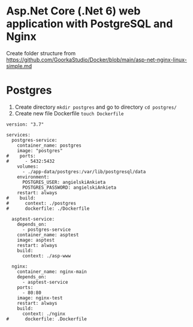 # Asp.Net Core (.Net 6) web application with PostgreSQL and Nginx


Create folder structure from https://github.com/GoorkaStudio/Docker/blob/main/asp-net-nginx-linux-simple.md

# Postgres
1. Create directory `mkdir postgres` and go to directory `cd postgres/`
2. Create new file Dockerfile `touch Dockerfile` 

```
version: "3.7"

services:
  postgres-service:
    container_name: postgres
    image: "postgres"
#    ports:
#      - 5432:5432
    volumes:
      - ./app-data/postgres:/var/lib/postgresql/data
    environment:
      POSTGRES_USER: angielskiAnkieta
      POSTGRES_PASSWORD: angielskiAnkieta
    restart: always
#    build:
#      context: ./postgres
#      dockerfile: ./Dockerfile

  asptest-service:
    depends_on:
      - postgres-service
    container_name: asptest
    image: asptest
    restart: always
    build:
      context: ./asp-www

  nginx:
    container_name: nginx-main
    depends_on:
      - asptest-service
    ports:
      - 80:80
    image: nginx-test
    restart: always
    build:
      context: ./nginx
#      dockerfile: .Dockerfile

```
